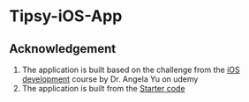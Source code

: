 # Tipsy-iOS-App
## Acknowledgement
1. The application is built based on the challenge from the [iOS development](https://www.udemy.com/course/ios-13-app-development-bootcamp/) course by Dr. Angela Yu on udemy
2. The application is built from the [Starter code](https://github.com/appbrewery/Tipsy-iOS13)
